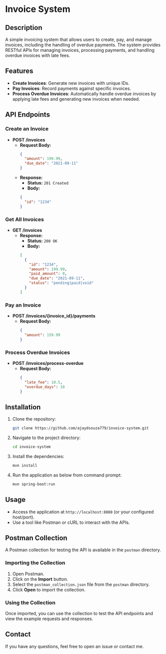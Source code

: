 # Invoice System

## Description
A simple invoicing system that allows users to create, pay, and manage invoices, including the handling of overdue payments. The system provides RESTful APIs for managing invoices, processing payments, and handling overdue invoices with late fees. 

## Features
- **Create Invoices**: Generate new invoices with unique IDs.
- **Pay Invoices**: Record payments against specific invoices.
- **Process Overdue Invoices**: Automatically handle overdue invoices by applying late fees and generating new invoices when needed.

## API Endpoints

### Create an Invoice
- **POST /invoices**
  - **Request Body:**
    ```json
    {
      "amount": 199.99,
      "due_date": "2021-09-11"
    }
    ```
  - **Response:**
    - **Status:** `201 Created`
    - **Body:**
    ```json
    {
      "id": "1234"
    }
    ```

### Get All Invoices
- **GET /invoices**
  - **Response:**
    - **Status:** `200 OK`
    - **Body:**
    ```json
    [
      {
        "id": "1234",
        "amount": 199.99,
        "paid_amount": 0,
        "due_date": "2021-09-11",
        "status": "pending|paid|void"
      }
    ]
    ```

### Pay an Invoice
- **POST /invoices/{invoice_id}/payments**
  - **Request Body:**
    ```json
    {
      "amount": 159.99
    }
    ```

### Process Overdue Invoices
- **POST /invoices/process-overdue**
  - **Request Body:**
    ```json
    {
      "late_fee": 10.5,
      "overdue_days": 10
    }
    ```



## Installation
1. Clone the repository:
   ```bash
   git clone https://github.com/ajaydsouza779/invoice-system.git

2. Navigate to the project directory:
   ```bash
   cd invoice-system

3. Install the dependencies:
   ```bash
   mvn install
   
4. Run the application as below from command prompt:
   ```bash
   mvn spring-boot:run

## Usage
- Access the application at `http://localhost:8080` (or your configured host/port).
- Use a tool like Postman or cURL to interact with the APIs.

## Postman Collection

A Postman collection for testing the API is available in the `postman` directory.

### Importing the Collection

1. Open Postman.
2. Click on the **Import** button.
3. Select the `postman_collection.json` file from the `postman` directory.
4. Click **Open** to import the collection.

### Using the Collection

Once imported, you can use the collection to test the API endpoints and view the example requests and responses.


## Contact
If you have any questions, feel free to open an issue or contact me.
